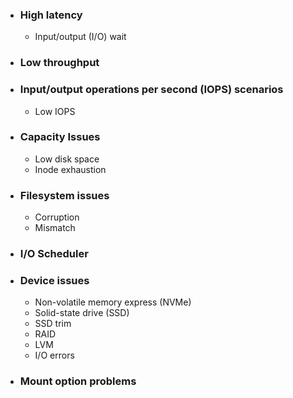 - ### High latency
	- Input/output (I/O) wait
- ### Low throughput
- ### Input/output operations per second (IOPS) scenarios
	 - Low IOPS
- ### Capacity Issues
	- Low disk space
	- Inode exhaustion
- ### Filesystem issues
	- Corruption
	- Mismatch
- ### I/O Scheduler
- ### Device issues
	- Non-volatile memory express (NVMe)
	- Solid-state drive (SSD)
	- SSD trim
	- RAID
	- LVM
	- I/O errors
- ### Mount option problems